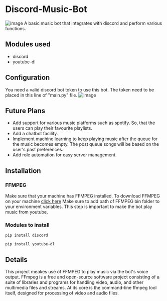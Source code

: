 # Discord-Music-Bot
![image](https://user-images.githubusercontent.com/35624536/163665220-f25d3dce-83f7-4bab-a74c-aeec9534c2ea.png)
A basic music bot that integrates with discord and perform various functions.

## Modules used
- discord
- youtube-dl

## Configuration
You need a valid discord bot token to use this bot.
The token need to be placed in this line of "main.py" file.
![image](https://user-images.githubusercontent.com/35624536/163665356-86a8cebb-3efc-4648-a69d-06579a80b03c.png)

## Future Plans
- Add support for various music platforms such as spotify. So, that the users can play their favourite playlists.
- Add a chatbot facility.
- Implement machine learning to keep playing music after the queue for the music becomes empty. The post queue songs will be based on the user's past preferences.
- Add role automation for easy server management.

## Installation
### FFMPEG
Make sure that your machine has FFMPEG installed.
To download FFMPEG on your machine [click here](https://ffmpeg.org/download.html)
Make sure to add path of FFMPEG bin folder to your environment variables. This step is important to make the bot play music from youtube.

### Modules to install
```
pip install discord
```
```
pip install youtube-dl
```
## Details
This project meakes use of FFMPEG to play music via the bot's voice output.
FFmpeg is a free and open-source software project consisting of a suite of libraries and programs for handling video, audio, and other multimedia files and streams. 
At its core is the command-line ffmpeg tool itself, designed for processing of video and audio files.

